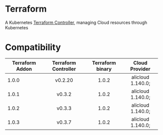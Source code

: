 # Terraform

A Kubernetes [Terraform Controller](https://github.com/oam-dev/terraform-controller), managing Cloud resources through Kubernetes

# Compatibility

| Terraform Addon | Terraform Controller | Terraform binary |  Cloud Provider   |
|-----------------|:--------------------:|:----------------:|:-----------------:|
| 1.0.0           |       v0.2.20        |      1.0.2       | alicloud 1.140.0; | 
| 1.0.1           |        v0.3.2        |      1.0.2       | alicloud 1.140.0; | 
| 1.0.2           |        v0.3.3        |      1.0.2       | alicloud 1.140.0; |
| 1.0.3           |        v0.3.7        |      1.0.2       | alicloud 1.140.0; |
